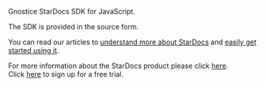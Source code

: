 Gnostice StarDocs SDK for JavaScript.

The SDK is provided in the source form. 

You can read our articles to [understand more about StarDocs](http://www.gnostice.com/nl_article.asp?id=385&t=Introduction_to_Gnostice_StarDocs_Cloud_and_On_Premises_APIs) and [easily get started using it](http://www.gnostice.com/nl_article.asp?id=386&t=Getting_started_with_Gnostice_StarDocs_Cloud_and_On_Premises_APIs).


For more information about the StarDocs product please click [here](https://www.gnostice.com/stardocs.asp).<br>
Click [here](https://www.gnostice.com/stardocs.asp?show=trial) to sign up for a free trial.
